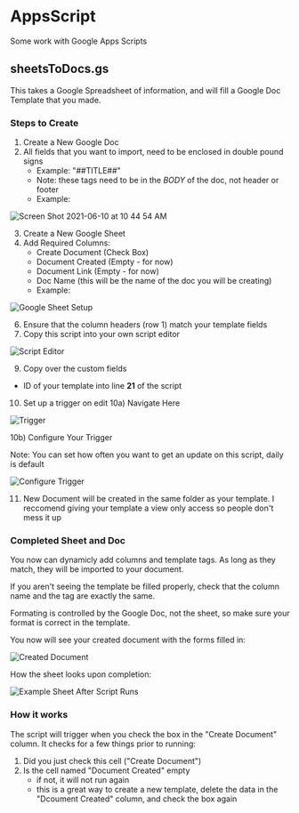 # AppsScript
Some work with Google Apps Scripts

## sheetsToDocs.gs

This takes a Google Spreadsheet of information, and will fill a Google Doc Template that you made. 

### Steps to Create
1) Create a New Google Doc
2) All fields that you want to import, need to be enclosed in double pound signs
    -  Example: "##TITLE##"
    -  Note: these tags need to be in the _BODY_ of the doc, not header or footer
    -  Example:
  
![Screen Shot 2021-06-10 at 10 44 54 AM](https://user-images.githubusercontent.com/47643209/121547618-4a356980-c9da-11eb-8986-5f700900ba28.png)


3) Create a New Google Sheet
4) Add Required Columns:
    - Create Document (Check Box)
    - Document Created (Empty - for now)
    - Document Link (Empty - for now)
    - Doc Name (this will be the name of the doc you will be creating)
    - Example:
   
![Google Sheet Setup](https://user-images.githubusercontent.com/47643209/121547438-1fe3ac00-c9da-11eb-8eb0-02467b01e331.png)


6) Ensure that the column headers (row 1) match your template fields
7) Copy this script into your own script editor

![Script Editor](https://user-images.githubusercontent.com/47643209/121548834-58d05080-c9db-11eb-8eb6-912c4313e0d9.png)

9) Copy over the custom fields
  - ID of your template into line __21__ of the script 
10) Set up a trigger on edit
    10a) Navigate Here
    
![Trigger](https://user-images.githubusercontent.com/47643209/121549196-a3ea6380-c9db-11eb-9b28-006ecb27121d.png)

   10b) Configure Your Trigger
   
   Note: You can set how often you want to get an update on this script, daily is default
    
![Configure Trigger](https://user-images.githubusercontent.com/47643209/121549271-b795ca00-c9db-11eb-891e-08024d2030c3.png)

11) New Document will be created in the same folder as your template. I reccomend giving your template a view only access so people don't mess it up


### Completed Sheet and Doc

You now can dynamicly add columns and template tags. As long as they match, they will be imported to your document.

If you aren't seeing the template be filled properly, check that the column name and the tag are exactly the same.

Formating is controlled by the Google Doc, not the sheet, so make sure your format is correct in the template.


You now will see your created document with the forms filled in:

![Created Document](https://user-images.githubusercontent.com/47643209/121547261-f9be0c00-c9d9-11eb-9329-633d99040754.png)

How the sheet looks upon completion:

![Example Sheet After Script Runs](https://user-images.githubusercontent.com/47643209/121547068-d09d7b80-c9d9-11eb-9a29-bb03807aa1ff.png)


### How it works
The script will trigger when you check the box in the "Create Document" column. It checks for a few things prior to running:
1) Did you just check this cell ("Create Document")
2) Is the cell named "Document Created" empty
    - if not, it will not run again
    - this is a great way to create a new template, delete the data in the "Dcoument Created" column, and check the box again


